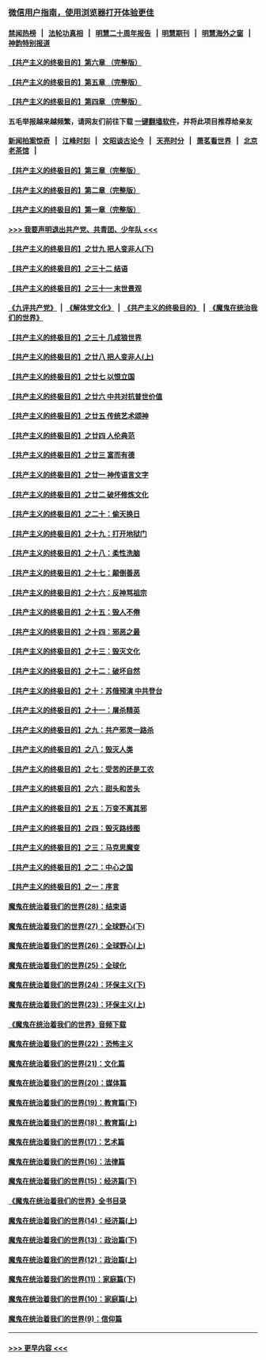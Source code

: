 ### [微信用户指南，使用浏览器打开体验更佳](https://github.com/gfw-breaker/banned-news1/blob/master/indexes/wechat-guide.md?t=0)
#### [禁闻热榜](热点新闻.md?t=0)  &nbsp;&nbsp;|&nbsp;&nbsp; [法轮功真相](https://github.com/gfw-breaker/truth/blob/master/README.md?t=0) &nbsp;&nbsp;|&nbsp;&nbsp; [明慧二十周年报告](https://github.com/gfw-breaker/mh-reports/blob/master/README.md?t=0) &nbsp;&nbsp;|&nbsp;&nbsp;[明慧期刊](https://github.com/gfw-breaker/mh-qikan) &nbsp;&nbsp;|&nbsp;&nbsp; [明慧海外之窗](https://github.com/gfw-breaker/mh-news/blob/master/README.md?t=0) &nbsp;&nbsp;|&nbsp;&nbsp; [神韵特别报道](https://github.com/gfw-breaker/mh-news/blob/master/shenyun.md?t=0)
#### [【共产主义的终极目的】第六章 （完整版）](../pages/nsc422/n11428913.md?t=02061744) 
#### [【共产主义的终极目的】第五章 （完整版）](../pages/nsc422/n11428912.md?t=02061744) 
#### [【共产主义的终极目的】第四章 （完整版）](../pages/nsc422/n11428907.md?t=02061744) 
#### 五毛举报越来越频繁，请网友们前往下载 [一键翻墙软件](https://github.com/gfw-breaker/ssr-accounts)，并将此项目推荐给亲友
#### [新闻拍案惊奇](https://github.com/gfw-breaker/banned-news1/blob/master/pages/link4.md) &nbsp;&nbsp;|&nbsp;&nbsp; [江峰时刻](https://github.com/gfw-breaker/banned-news1/blob/master/pages/link4.md) &nbsp;&nbsp;|&nbsp;&nbsp; [文昭谈古论今](https://github.com/gfw-breaker/banned-news1/blob/master/pages/link4.md) &nbsp;&nbsp;|&nbsp;&nbsp; [天亮时分](https://github.com/gfw-breaker/banned-news1/blob/master/pages/link4.md) &nbsp;&nbsp;|&nbsp;&nbsp; [萧茗看世界](https://github.com/gfw-breaker/banned-news1/blob/master/pages/link4.md) &nbsp;&nbsp;|&nbsp;&nbsp; [北京老茶馆](https://github.com/gfw-breaker/banned-news1/blob/master/pages/link4.md) &nbsp;&nbsp;|&nbsp;&nbsp; 
#### [【共产主义的终极目的】第三章（完整版）](../pages/nsc422/n11428848.md?t=02061744) 
#### [【共产主义的终极目的】第二章（完整版）](../pages/nsc422/n11428831.md?t=02061744) 
#### [【共产主义的终极目的】第一章（完整版）](../pages/nsc422/n11417651.md?t=02061744) 
#### [>>> 我要声明退出共产党、共青团、少年队 <<<](https://github.com/begood0513/goodnews/blob/master/quit/letter.md) 
#### [【共产主义的终极目的】之廿九 把人变非人(下)](../pages/nsc422/n11344140.md?t=02061744) 
#### [【共产主义的终极目的】之三十二 结语](../pages/nsc422/n11360535.md?t=02061744) 
#### [【共产主义的终极目的】之三十一 末世景观](../pages/nsc422/n11351129.md?t=02061744) 
#### [《九评共产党》](https://github.com/begood0513/9ping.md/blob/master/README.md) &nbsp;|&nbsp; [《解体党文化》](../../../../jtdwh.md/blob/master/README.md)  &nbsp;|&nbsp; [《共产主义的终极目的》](../../../../gczydzjmd.md/blob/master/README.md) &nbsp;|&nbsp; [《魔鬼在统治我们的世界》](../../../../mgztzwmdsj.md/blob/master/README.md) 
#### [【共产主义的终极目的】之三十 几成狼世界](../pages/nsc422/n11348280.md?t=02061744) 
#### [【共产主义的终极目的】之廿八 把人变非人(上)](../pages/nsc422/n11340492.md?t=02061744) 
#### [【共产主义的终极目的】之廿七 以恨立国](../pages/nsc422/n11336944.md?t=02061744) 
#### [【共产主义的终极目的】之廿六 中共对抗普世价值](../pages/nsc422/n11324785.md?t=02061744) 
#### [【共产主义的终极目的】之廿五 传统艺术颂神](../pages/nsc422/n11296396.md?t=02061744) 
#### [【共产主义的终极目的】之廿四 人伦典范](../pages/nsc422/n11296397.md?t=02061744) 
#### [【共产主义的终极目的】之廿三 富而有德](../pages/nsc422/n11283598.md?t=02061744) 
#### [【共产主义的终极目的】之廿一 神传语言文字](../pages/nsc422/n11263265.md?t=02061744) 
#### [【共产主义的终极目的】之廿二 破坏修炼文化](../pages/nsc422/n11245728.md?t=02061744) 
#### [【共产主义的终极目的】之二十：偷天换日](../pages/nsc422/n11238846.md?t=02061744) 
#### [【共产主义的终极目的】之十九：打开地狱门](../pages/nsc422/n11206376.md?t=02061744) 
#### [【共产主义的终极目的】之十八：柔性洗脑](../pages/nsc422/n11199994.md?t=02061744) 
#### [【共产主义的终极目的】之十七：颠倒善恶](../pages/nsc422/n11179782.md?t=02061744) 
#### [【共产主义的终极目的】之十六：反神骂祖宗](../pages/nsc422/n11166798.md?t=02061744) 
#### [【共产主义的终极目的】之十五：毁人不倦](../pages/nsc422/n11166792.md?t=02061744) 
#### [【共产主义的终极目的】之十四：邪恶之最](../pages/nsc422/n11150249.md?t=02061744) 
#### [【共产主义的终极目的】之十三：毁灭文化](../pages/nsc422/n11135227.md?t=02061744) 
#### [【共产主义的终极目的】之十二：破坏自然](../pages/nsc422/n11135214.md?t=02061744) 
#### [【共产主义的终极目的】之十：苏俄预演 中共登台](../pages/nsc422/n11118424.md?t=02061744) 
#### [【共产主义的终极目的】之十一：屠杀精英](../pages/nsc422/n11118442.md?t=02061744) 
#### [【共产主义的终极目的】之九：共产邪灵一路杀](../pages/nsc422/n11114139.md?t=02061744) 
#### [【共产主义的终极目的】之八：毁灭人类](../pages/nsc422/n11108503.md?t=02061744) 
#### [【共产主义的终极目的】之七：受苦的还是工农](../pages/nsc422/n11101809.md?t=02061744) 
#### [【共产主义的终极目的】之六：甜头和苦头](../pages/nsc422/n11096971.md?t=02061744) 
#### [【共产主义的终极目的】之五：万变不离其邪](../pages/nsc422/n11091285.md?t=02061744) 
#### [【共产主义的终极目的】之四：毁灭路线图](../pages/nsc422/n11086284.md?t=02061744) 
#### [【共产主义的终极目的】之三：马克思魔变](../pages/nsc422/n11061941.md?t=02061744) 
#### [【共产主义的终极目的】之二：中心之国](../pages/nsc422/n11047728.md?t=02061744) 
#### [【共产主义的终极目的】之一：序言](../pages/nsc422/n11086077.md?t=02061744) 
#### [魔鬼在统治着我们的世界(28)：结束语](../pages/nsc422/n10936246.md?t=02061744) 
#### [魔鬼在统治着我们的世界(27)：全球野心(下)](../pages/nsc422/n10928319.md?t=02061744) 
#### [魔鬼在统治着我们的世界(26)：全球野心(上)](../pages/nsc422/n10900318.md?t=02061744) 
#### [魔鬼在统治着我们的世界(25)：全球化](../pages/nsc422/n10788205.md?t=02061744) 
#### [魔鬼在统治着我们的世界(24)：环保主义(下)](../pages/nsc422/n10695307.md?t=02061744) 
#### [魔鬼在统治着我们的世界(23)：环保主义(上)](../pages/nsc422/n10688613.md?t=02061744) 
#### [《魔鬼在统治着我们的世界》音频下载](../pages/nsc422/n10635553.md?t=02061744) 
#### [魔鬼在统治着我们的世界(22)：恐怖主义](../pages/nsc422/n10614727.md?t=02061744) 
#### [魔鬼在统治着我们的世界(21)：文化篇](../pages/nsc422/n10597706.md?t=02061744) 
#### [魔鬼在统治着我们的世界(20)：媒体篇](../pages/nsc422/n10586579.md?t=02061744) 
#### [魔鬼在统治着我们的世界(19)：教育篇(下)](../pages/nsc422/n10564808.md?t=02061744) 
#### [魔鬼在统治着我们的世界(18)：教育篇(上)](../pages/nsc422/n10526970.md?t=02061744) 
#### [魔鬼在统治着我们的世界(17)：艺术篇](../pages/nsc422/n10499093.md?t=02061744) 
#### [魔鬼在统治着我们的世界(16)：法律篇](../pages/nsc422/n10485969.md?t=02061744) 
#### [魔鬼在统治着我们的世界(15)：经济篇(下)](../pages/nsc422/n10469975.md?t=02061744) 
#### [《魔鬼在统治着我们的世界》全书目录](../pages/nsc422/n10464261.md?t=02061744) 
#### [魔鬼在统治着我们的世界(14)：经济篇(上)](../pages/nsc422/n10457370.md?t=02061744) 
#### [魔鬼在统治着我们的世界(13)：政治篇(下)](../pages/nsc422/n10448270.md?t=02061744) 
#### [魔鬼在统治着我们的世界(12)：政治篇(上)](../pages/nsc422/n10444576.md?t=02061744) 
#### [魔鬼在统治着我们的世界(11)：家庭篇(下)](../pages/nsc422/n10440961.md?t=02061744) 
#### [魔鬼在统治着我们的世界(10)：家庭篇(上)](../pages/nsc422/n10435448.md?t=02061744) 
#### [魔鬼在统治着我们的世界(9)：信仰篇](../pages/nsc422/n10432159.md?t=02061744) 

----
#### [ >>> 更早内容 <<< ](../indexes/nsc422-earlier.md)
